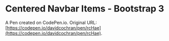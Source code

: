 # Centered Navbar Items - Bootstrap 3

A Pen created on CodePen.io. Original URL: [https://codepen.io/davidcochran/pen/rcHae](https://codepen.io/davidcochran/pen/rcHae).


